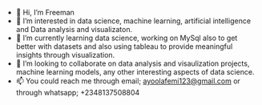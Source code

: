 - 👋 Hi, I’m Freeman
- 👀 I’m interested in data science, machine learning, artificial intelligence and Data analysis and visualizaton.
- 🌱 I’m currently learning data science, working on MySql also to get better with datasets and also using tableau to provide meaningful insights through visualization.
- 💞️ I’m looking to collaborate on data analysis and visaulization projects, machine learning models, any other interesting aspects of data science.
- 📫 You could reach me through email; ayoolafemi123@gmail.com or through whatsapp; +2348137508804

<!---
Freeman-123/Freeman-123 is a ✨ special ✨ repository because its `README.md` (this file) appears on your GitHub profile.
You can click the Preview link to take a look at your changes.
--->
